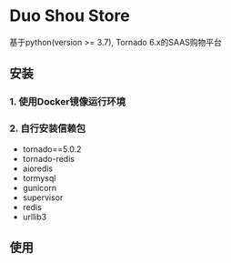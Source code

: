 # Duo Shou Store

基于python(version >= 3.7), Tornado 6.x的SAAS购物平台

## 安装

### 1. 使用Docker镜像运行环境
### 2. 自行安装信赖包

- tornado==5.0.2
- tornado-redis
- aioredis
- tormysql
- gunicorn
- supervisor
- redis
- urllib3

## 使用
